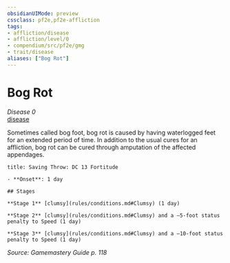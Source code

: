 ```yaml
---
obsidianUIMode: preview
cssclass: pf2e,pf2e-affliction
tags:
- affliction/disease
- affliction/level/0
- compendium/src/pf2e/gmg
- trait/disease
aliases: ["Bog Rot"]
---
```

# Bog Rot
*Disease 0*  
[disease](Reference/Rules/Traits/disease.md "Disease Effect Trait")  

Sometimes called bog foot, bog rot is caused by having waterlogged feet for an extended period of time. In addition to the usual cures for an affliction, bog rot can be cured through amputation of the affected appendages.

```ad-inline-affliction
title: Saving Throw: DC 13 Fortitude

- **Onset**: 1 day

## Stages

**Stage 1** [clumsy](rules/conditions.md#Clumsy) (1 day)

**Stage 2** [clumsy](rules/conditions.md#Clumsy) and a –5-foot status penalty to Speed (1 day)

**Stage 3** [clumsy](rules/conditions.md#Clumsy) and a –10-foot status penalty to Speed (1 day)
```

*Source: Gamemastery Guide p. 118*